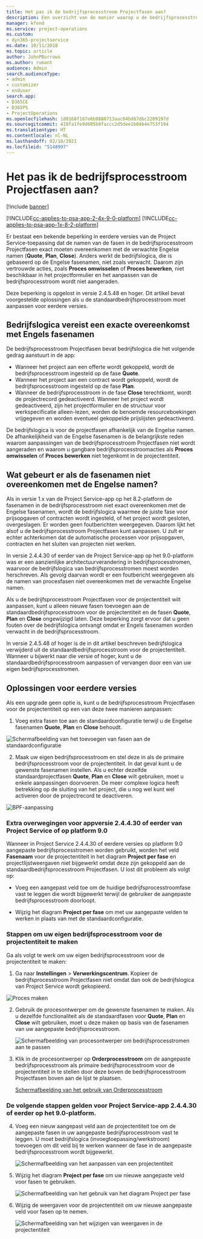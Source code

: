 ```yaml
---
title: Het pas ik de bedrijfsprocesstroom Projectfasen aan?
description: Een overzicht van de manier waarop u de bedrijfsprocesstroom Projectfasen aanpast.
manager: kfend
ms.service: project-operations
ms.custom:
- dyn365-projectservice
ms.date: 10/11/2018
ms.topic: article
author: JohnPBurrows
ms.author: rumant
audience: Admin
search.audienceType:
- admin
- customizer
- enduser
search.app:
- D365CE
- D365PS
- ProjectOperations
ms.openlocfilehash: 1d0168f187e6b0880713aac04bd87dbc2209197d
ms.sourcegitcommit: 418fa1fe9d605b8faccc2d5dee1b04b4e753f194
ms.translationtype: HT
ms.contentlocale: nl-NL
ms.lasthandoff: 02/10/2021
ms.locfileid: "5148997"
---
```

# <a name="how-do-i-customize-the-project-stages-business-process-flow"></a>Het pas ik de bedrijfsprocesstroom Projectfasen aan?

[!include [banner](../includes/psa-now-project-operations.md)]

[!INCLUDE[cc-applies-to-psa-app-2-4x-9-0-platform](../includes/cc-applies-to-psa-app-2-4x-9-0-platform.md)]
[!INCLUDE[cc-applies-to-psa-app-1x-8-2-platform](../includes/cc-applies-to-psa-app-1x-8-2-platform.md)]

Er bestaat een bekende beperking in eerdere versies van de Project Service-toepassing dat de namen van de fasen in de bedrijfsprocesstroom Projectfasen exact moeten overeenkomen met de verwachte Engelse namen (**Quote**, **Plan**, **Close**). Anders werkt de bedrijfslogica, die is gebaseerd op de Engelse fasenamen, niet zoals verwacht. Daarom zijn vertrouwde acties, zoals **Proces omwisselen** of **Proces bewerken**, niet beschikbaar in het projectformulier en het aanpassen van de bedrijfsprocesstroom wordt niet aangeraden. 

Deze beperking is opgelost in versie 2.4.5.48 en hoger. Dit artikel bevat voorgestelde oplossingen als u de standaardbedrijfsprocesstroom moet aanpassen voor eerdere versies.  

## <a name="business-logic-requires-an-exact-match-with-english-stage-names"></a>Bedrijfslogica vereist een exacte overeenkomst met Engels fasenamen

De bedrijfsprocesstroom Projectfasen bevat bedrijfslogica die het volgende gedrag aanstuurt in de app:
- Wanneer het project aan een offerte wordt gekoppeld, wordt de bedrijfsprocesstroom ingesteld op de fase **Quote**.
- Wanneer het project aan een contract wordt gekoppeld, wordt de bedrijfsprocesstroom ingesteld op de fase **Plan**.
- Wanneer de bedrijfsprocesstroom in de fase **Close** terechtkomt, wordt de projectrecord gedeactiveerd. Wanneer het project wordt gedeactiveerd, zijn het projectformulier en de structuur voor werkspecificatie alleen-lezen, worden de benoemde resourceboekingen vrijgegeven en worden eventueel gekoppelde prijslijsten gedeactiveerd.

De bedrijfslogica is voor de projectfasen afhankelijk van de Engelse namen. De afhankelijkheid van de Engelse fasenamen is de belangrijkste reden waarom aanpassingen van de bedrijfsprocesstroom Projectfasen niet wordt aangeraden en waarom u gangbare bedrijfsprocesstroomacties als **Proces omwisselen** of **Proces bewerken** niet tegenkomt in de projectentiteit.

## <a name="what-happens-if-the-stage-names-dont-match-the-english-names"></a>Wat gebeurt er als de fasenamen niet overeenkomen met de Engelse namen?

Als in versie 1.x van de Project Service-app op het 8.2-platform de fasenamen in de bedrijfsprocesstroom niet exact overeenkomen met de Engelse fasenamen, wordt de bedrijfslogica waarmee de juiste fase voor prijsopgaven of contracten wordt ingesteld, of het project wordt gesloten, overgeslagen. Er worden geen foutberichten weergegeven. Daarom lijkt het alsof u de bedrijfsprocesstroom Projectfasen kunt aanpassen. U zult er echter achterkomen dat de automatische processen voor prijsopgaven, contracten en het sluiten van projecten niet werken.

In versie 2.4.4.30 of eerder van de Project Service-app op het 9.0-platform was er een aanzienlijke architectuurverandering in bedrijfsprocesstromen, waarvoor de bedrijfslogica van bedrijfsprocesstromen moest worden herschreven. Als gevolg daarvan wordt er een foutbericht weergegeven als de namen van procesfasen niet overeenkomen met de verwachte Engelse namen. 

Als u de bedrijfsprocesstroom Projectfasen voor de projectentiteit wilt aanpassen, kunt u alleen nieuwe fasen toevoegen aan de standaardbedrijfsprocesstroom voor de projectentiteit en de fasen **Quote**, **Plan** en **Close** ongewijzigd laten. Deze beperking zorgt ervoor dat u geen fouten over de bedrijfslogica ontvangt omdat er Engels fasenamen worden verwacht in de bedrijfsprocesstroom.

In versie 2.4.5.48 of hoger is de in dit artikel beschreven bedrijfslogica verwijderd uit de standaardbedrijfsprocesstroom voor de projectentiteit. Wanneer u bijwerkt naar die versie of hoger, kunt u de standaardbedrijfsprocesstroom aanpassen of vervangen door een van uw eigen bedrijfsprocesstromen. 

## <a name="workarounds-for-earlier-versions"></a>Oplossingen voor eerdere versies

Als een upgrade geen optie is, kunt u de bedrijfsprocesstroom Projectfasen voor de projectentiteit op een van deze twee manieren aanpassen:

1. Voeg extra fasen toe aan de standaardconfiguratie terwijl u de Engelse fasenamen **Quote**, **Plan** en **Close** behoudt.


![Schermafbeelding van het toevoegen van fasen aan de standaardconfiguratie](media/FAQ-Customize-BPF-1.png)
 
2. Maak uw eigen bedrijfsprocesstroom en stel deze in als de primaire bedrijfsprocesstroom voor de projectentiteit. In dat geval kunt u de gewenste fasenamen instellen. Als u echter dezelfde standaardprojectfasen **Quote**, **Plan** en **Close** wilt gebruiken, moet u enkele aanpassingen doorvoeren. De meer complexe logica heeft betrekking op de sluiting van het project, die u nog wel kunt wel activeren door de projectrecord te deactiveren.

![BPF-aanpassing](media/FAQ-Customize-BPF-2.png)

### <a name="additional-considerations-for-project-service-app-version-24430-or-earlier-on-platform-90"></a>Extra overwegingen voor appversie 2.4.4.30 of eerder van Project Service of op platform 9.0

Wanneer in Project Service 2.4.4.30 of eerdere versies op platform 9.0 aangepaste bedrijfsprocesstromen worden gebruikt, worden het veld **Fasenaam** voor de projectentiteit in het diagram **Project per fase** en projectlijstweergaven niet bijgewerkt omdat deze zijn gekoppeld aan de standaardbedrijfsprocesstroom Projectfasen. U lost dit probleem als volgt op:

- Voeg een aangepast veld toe om de huidige bedrijfsprocesstroomfase vast te leggen die wordt bijgewerkt terwijl de gebruiker de aangepaste bedrijfsprocesstroom doorloopt.

- Wijzig het diagram **Project per fase** om met uw aangepaste velden te werken in plaats van met de standaardconfiguratie.

### <a name="steps-to-create-your-own-business-process-flow-for-the-project-entity"></a>Stappen om uw eigen bedrijfsprocesstroom voor de projectentiteit te maken

Ga als volgt te werk om uw eigen bedrijfsprocesstroom voor de projectentiteit te maken:

1. Ga naar **Instellingen** > **Verwerkingscentrum**. Kopieer de bedrijfsprocesstroom Projectfasen niet omdat dan ook de bedrijfslogica van Project Service wordt gekopieerd.

  ![Proces maken](media/FAQ-Customize-BPF-3.png)

2. Gebruik de procesontwerper om de gewenste fasenamen te maken. Als u dezelfde functionaliteit als de standaardfasen voor **Quote**, **Plan** en **Close** wilt gebruiken, moet u deze maken op basis van de fasenamen van uw aangepaste bedrijfsprocesstroom.

   ![Schermafbeelding van procesontwerper om bedrijfsprocesstromen aan te passen](media/FAQ-Customize-BPF-4.png) 

3. Klik in de procesontwerper op **Orderprocesstroom** om de aangepaste bedrijfsprocesstroom als primaire bedrijfsprocesstroom voor de projectentiteit in te stellen door deze boven de bedrijfsprocesstroom Projectfasen boven aan de lijst te plaatsen.


   [Schermafbeelding van het gebruik van Orderprocesstroom](media/FAQ-Customize-BPF-5-720.png)

### <a name="the-following-steps-apply-to-project-service-app-24430-or-earlier-on-the-90-platform"></a>De volgende stappen gelden voor Project Service-app 2.4.4.30 of eerder op het 9.0-platform.

4. Voeg een nieuw aangepast veld aan de projectentiteit toe om de aangepaste fasen in uw aangepaste bedrijfsprocesstroom vast te leggen. U moet bedrijfslogica (invoegtoepassing/werkstroom) toevoegen om dit veld bij te werken wanneer de fase in de aangepaste bedrijfsprocesstroom wordt bijgewerkt.

   ![Schermafbeelding van het aanpassen van een projectentiteit](media/FAQ-Customize-BPF-6-720.png)

5. Wijzig het diagram **Project per fase** om uw nieuwe aangepaste veld voor fasen te gebruiken.

   ![Schermafbeelding van het gebruik van het diagram Project per fase](media/FAQ-Customize-BPF-7-720.png)

6. Wijzig de weergaven voor de projectentiteit om uw nieuwe aangepaste veld voor fasen op te nemen.

   ![Schermafbeelding van het wijzigen van weergaven in de projectentiteit](media/FAQ-Customize-BPF-8-720.png)

